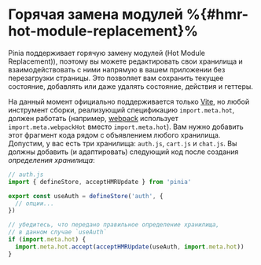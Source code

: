 # Горячая замена модулей %{#hmr-hot-module-replacement}%

Pinia поддерживает горячую замену модулей (Hot Module Replacement)), поэтому вы можете редактировать свои хранилища и взаимодействовать с ними напрямую в вашем приложении без перезагрузки страницы. Это позволяет вам сохранить текущее состояние, добавлять или даже удалять состояние, действия и геттеры.

На данный момент официально поддерживается только [Vite](https://vitejs.dev/), но любой инструмент сборки, реализующий спецификацию `import.meta.hot`, должен работать (например, [webpack](https://webpack.js.org/api/module-variables/#importmetawebpackhot) использует `import.meta.webpackHot` вместо `import.meta.hot`).
Вам нужно добавить этот фрагмент кода рядом с объявлением любого хранилища. Допустим, у вас есть три хранилища: `auth.js`, `cart.js` и `chat.js`. Вы должны добавить (и адаптировать) следующий код после создания _определения хранилища_:

```js
// auth.js
import { defineStore, acceptHMRUpdate } from 'pinia'

export const useAuth = defineStore('auth', {
  // опции...
})

// убедитесь, что передано правильное определение хранилища,
// в данном случае `useAuth`
if (import.meta.hot) {
  import.meta.hot.accept(acceptHMRUpdate(useAuth, import.meta.hot))
}
```

